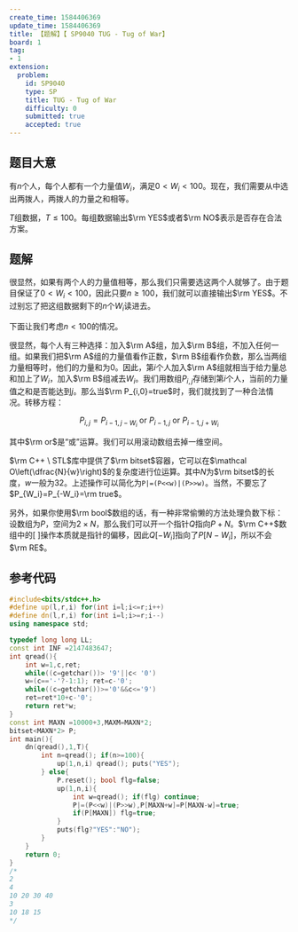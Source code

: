 ```yaml
---
create_time: 1584406369
update_time: 1584406369
title: 【题解】【 SP9040 TUG - Tug of War】
board: 1
tag:
- 1
extension:
  problem:
    id: SP9040
    type: SP
    title: TUG - Tug of War
    difficulty: 0
    submitted: true
    accepted: true
---
```


## 题目大意

有$n$个人，每个人都有一个力量值$W_i$，满足$0<W_i<100$。现在，我们需要从中选出两拨人，两拨人的力量之和相等。

$T$组数据，$T\le 100$。每组数据输出$\rm YES$或者$\rm NO$表示是否存在合法方案。

## 题解

很显然，如果有两个人的力量值相等，那么我们只需要选这两个人就够了。由于题目保证了$0<W_i<100$，因此只要$n\ge 100$，我们就可以直接输出$\rm YES$。不过别忘了把这组数据剩下的$n$个$W_i$读进去。

下面让我们考虑$n<100$的情况。

很显然，每个人有三种选择：加入$\rm A$组，加入$\rm B$组，不加入任何一组。如果我们把$\rm A$组的力量值看作正数，$\rm B$组看作负数，那么当两组力量相等时，他们的力量和为$0$。因此，第$i$个人加入$\rm A$组就相当于给力量总和加上了$W_i$，加入$\rm B$组减去$W_i$。我们用数组$P_{i,j}$存储到第$i$个人，当前的力量值之和是否能达到$j$。那么当$\rm P_{i,0}=true$时，我们就找到了一种合法情况。转移方程：

$$
P_{i,j}=P_{i-1,j-W_i} \textrm{ or } P_{i-1,j} \textrm{ or } P_{i-1,j+W_i}
$$

其中$\rm or$是“或”运算。我们可以用滚动数组去掉一维空间。

$\rm C++ \ STL$库中提供了$\rm bitset$容器，它可以在$\mathcal O\left(\dfrac{N}{w}\right)$的复杂度进行位运算。其中$N$为$\rm bitset$的长度，$w$一般为$32$。上述操作可以简化为`P|=(P<<w)|(P>>w)`。当然，不要忘了$P_{W_i}=P_{-W_i}=\rm true$。

另外，如果你使用$\rm bool$数组的话，有一种非常偷懒的方法处理负数下标：设数组为$P$，空间为$2\times N$，那么我们可以开一个指针$Q$指向$P+N$。$\rm C++$数组中的$[\ ]$操作本质就是指针的偏移，因此$Q[-W_i]$指向了$P[N-W_i]$，所以不会$\rm RE$。

## 参考代码

```cpp
#include<bits/stdc++.h>
#define up(l,r,i) for(int i=l;i<=r;i++)
#define dn(l,r,i) for(int i=l;i>=r;i--)
using namespace std;

typedef long long LL;
const int INF =2147483647;
int qread(){
    int w=1,c,ret;
    while((c=getchar())> '9'||c< '0')
    w=(c=='-'?-1:1); ret=c-'0';
    while((c=getchar())>='0'&&c<='9')
    ret=ret*10+c-'0';
    return ret*w;
}
const int MAXN =10000+3,MAXM=MAXN*2;
bitset<MAXN*2> P;
int main(){
    dn(qread(),1,T){
        int n=qread(); if(n>=100){
            up(1,n,i) qread(); puts("YES");
        } else{
            P.reset(); bool flg=false;
            up(1,n,i){
                int w=qread(); if(flg) continue;
                P|=(P<<w)|(P>>w),P[MAXN+w]=P[MAXN-w]=true;
                if(P[MAXN]) flg=true;
            }
            puts(flg?"YES":"NO");
        }
    }
    return 0;
}
/*
2
4
10 20 30 40
3
10 18 15
*/
